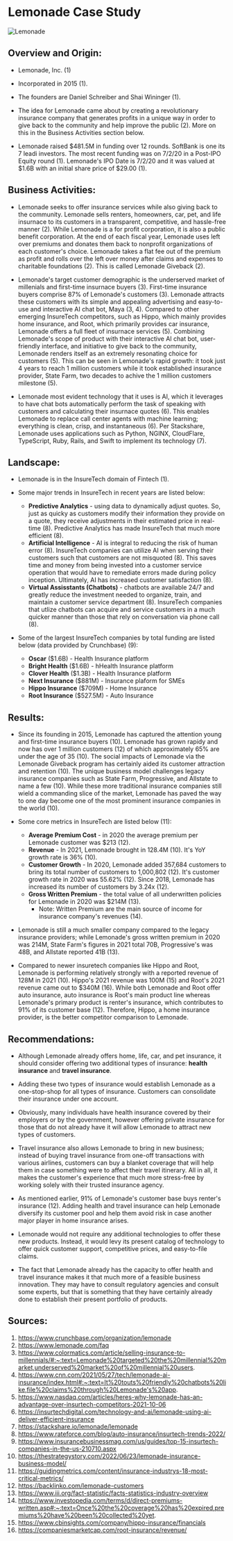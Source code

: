 # Lemonade Case Study

![Lemonade](https://digital.hbs.edu/platform-digit/wp-content/uploads/sites/2/2019/09/lemonade-insurance-bcorp-1.jpg)

## Overview and Origin:

* Lemonade, Inc. (1)

* Incorporated in 2015 (1).

* The founders are Daniel Schreiber and Shai Wininger (1).

* The idea for Lemonade came about by creating a revolutionary insurance company that generates profits in a unique way in order to give back to the community and help improve the public (2). More on this in the Business Activities section below.

* Lemonade raised $481.5M in funding over 12 rounds. SoftBank is one its 7 leadi investors. The most recent funding was on 7/2/20 in a Post-IPO Equity round (1). Lemonade's IPO Date is 7/2/20 and it was valued at $1.6B with an initial share price of $29.00 (1).


## Business Activities:

* Lemonade seeks to offer insurance services while also giving back to the community. Lemonade sells renters, homeowners, car, pet, and life insurnace to its customers in a transparent, competitive, and hassle-free manner (2). While Lemonade is a for profit corporation, it is also a public benefit corporation. At the end of each fiscal year, Lemonade uses left over premiums and donates them back to nonprofit organizations of each customer's choice. Lemonade takes a flat fee out of the premium as profit and rolls over the left over money after claims and expenses to charitable foundations (2). This is called Lemonade Giveback (2).

* Lemonade's target customer demographic is the underserved market of millenials and first-time insurnace buyers (3). First-time insurance buyers comprise 87% of Lemonade's customers (3). Lemonade attracts these customers with its simple and appealing advertising and easy-to-use and interactive AI chat bot, Maya (3, 4). Compared to other emerging InsureTech competitors, such as Hippo, which mainly provides home insurance, and Root, which primarily provides car insurance, Lemonade offers a full fleet of insurnace services (5). Combining Lemonade's scope of product with their interactive AI chat bot, user-friendly interface, and initiative to give back to the community, Lemonade renders itself as an extremely resonating choice for customers (5). This can be seen in Lemonade's rapid growth: it took just 4 years to reach 1 million customers while it took established insurance provider, State Farm, two decades to achive the 1 million customers milestone (5).

* Lemonade most evident technology that it uses is AI, which it leverages to have chat bots automatically perform the task of speaking with customers and calculating their insurnace quotes (6). This enables Lemonade to replace call center agents with machine learning; everything is clean, crisp, and instantaneous (6). Per Stackshare, Lemonade uses applications such as Python, NGINX, CloudFlare, TypeScript, Ruby, Rails, and Swift to implement its technology (7).


## Landscape:

* Lemonade is in the InsureTech domain of Fintech (1).

* Some major trends in InsureTech in recent years are listed below:
    * **Predictive Analytics** - using data to dynamically adjust quotes. So, just as quicky as customers modify their information they provide on a quote, they receive adjustments in their estimated price in real-time (8). Predictive Analytics has made InsureTech that much more efficient (8).
    * **Artificial Intelligence** - AI is integral to reducing the risk of human error (8). InsureTech companies can utilize AI when serving their customers such that customers are not misquoted (8). This saves time and money from being invested into a customer service operation that would have to remediate errors made during policy inception. Ultimately, AI has increased customer satisfaction (8).
    * **Virtual Assisstants (Chatbots)** - chatbots are available 24/7 and greatly reduce the investment needed to organize, train, and maintain a customer service department (8). InsureTech companies that utlize chatbots can acquire and service customers in a much quicker manner than those that rely on conversation via phone call (8).

* Some of the largest InsureTech companies by total funding are listed below (data provided by Crunchbase) (9):
    * **Oscar** ($1.6B) - Health Insurance platform
    * **Bright Health** ($1.6B) - hHealth Insurance platform
    * **Clover Health** ($1.3B) - Health Insurance platform
    * **Next Insurance** ($881M) - Insurance plaform for SMEs
    * **Hippo Insurance** ($709M) - Home Insurance
    * **Root Insurance** ($527.5M) - Auto Insurance


## Results:

* Since its founding in 2015, Lemonade has captured the attention young and first-time insurance buyers (10). Lemonade has grown rapidy and now has over 1 million customers (12) of which approximately 65% are under the age of 35 (10). The social impacts of Lemonade via the Lemonade Giveback program has certainly aided its customer attraction and retention (10). The unique business model challenges legacy insurance companies such as State Farm, Progressive, and Allstate to name a few (10). While these more traditional insurance companies still wield a commanding slice of the market, Lemonade has paved the way to one day become one of the most prominent insurance companies in the world (10).

* Some core metrics in InsureTech are listed below (11):
    * **Average Premium Cost** - in 2020 the average premium per Lemonade customer was $213 (12). 
    * **Revenue** - In 2021, Lemonade brought in 128.4M (10). It's YoY growth rate is 36% (10). 
    * **Customer Growth** - In 2020, Lemonade added 357,684 customers to bring its total number of customers to 1,000,802 (12). It's customer growth rate in 2020 was 55.62% (12). Since 2018, Lemonade has increased its number of customers by 3.24x (12).
    * **Gross Written Premium** - the total value of all underwritten policies for Lemonade in 2020 was $214M (13).
        * Note: Written Premium are the main source of income for insurance company's revenues (14).

* Lemonade is still a much smaller company compared to the legacy insurance providers; while Lemonade's gross written premium in 2020 was 214M, State Farm's figures in 2021 total 70B, Progressive's was 48B, and Allstate reported 41B (13). 

* Compared to newer insuretech companies like Hippo and Root, Lemonade is performing relatively strongly with a reported revenue of 128M in 2021 (10). Hippo's 2021 revenue was 100M (15) and Root's 2021 revenue came out to $340M (16). While both Lemonade and Root offer auto insurance, auto insurance is Root's main product line whereas Lemonade's primary product is renter's insurance, which contributes to 91% of its customer base (12). Therefore, Hippo, a home insurance provider, is the better competitor comparison to Lemonade. 


## Recommendations:

* Although Lemonade already offers home, life, car, and pet insurance, it should consider offering two additional types of insurance: **health insurance** and **travel insurance**.
* Adding these two types of insurance would establish Lemonade as a one-stop-shop for all types of insurance. Customers can consolidate their insurance under one account. 
* Obviously, many individuals have health insurance covered by their employers or by the government, however offering private insurance for those that do not already have it will allow Lemonade to attract new types of customers. 
* Travel insurance also allows Lemonade to bring in new business; instead of buying travel insurance from one-off transactions with various airlines, customers can buy a blanket coverage that will help them in case something were to affect their travel itinerary. All in all, it makes the customer's experience that much more stress-free by working solely with their trusted insurance agency.
* As mentioned earlier, 91% of Lemonade's customer base buys renter's insurance (12). Adding health and travel insurance can help Lemonade diversify its customer pool and help them avoid risk in case another major player in home insurance arises.

* Lemonade would not require any additional technologies to offer these new products. Instead, it would levy its present catalog of technology to offer quick customer support, competitive prices, and easy-to-file claims.
* The fact that Lemonade already has the capacity to offer health and travel insurance makes it that much more of a feasible business innovation. They may have to consult regulatory agencies and consult some experts, but that is something that they have certainly already done to establish their present portfolio of products.


## Sources:
1. https://www.crunchbase.com/organization/lemonade
2. https://www.lemonade.com/faq
3. https://www.colormatics.com/article/selling-insurance-to-millennials/#:~:text=Lemonade%20targeted%20the%20millennial%20market,underserved%20market%20of%20millennial%20users.
4. https://www.cnn.com/2021/05/27/tech/lemonade-ai-insurance/index.html#:~:text=It%20touts%20friendly%20chatbots%20like,file%20claims%20through%20Lemonade's%20app.
5. https://www.nasdaq.com/articles/heres-why-lemonade-has-an-advantage-over-insurtech-competitors-2021-10-06
6. https://insurtechdigital.com/technology-and-ai/lemonade-using-ai-deliver-efficient-insurance
7. https://stackshare.io/lemonade/lemonade
8. https://www.rateforce.com/blog/auto-insurance/insurtech-trends-2022/
9. https://www.insurancebusinessmag.com/us/guides/top-15-insurtech-companies-in-the-us-210710.aspx
10. https://thestrategystory.com/2022/06/23/lemonade-insurance-business-model/
11. https://guidingmetrics.com/content/insurance-industrys-18-most-critical-metrics/
12. https://backlinko.com/lemonade-customers
13. https://www.iii.org/fact-statistic/facts-statistics-industry-overview
14. https://www.investopedia.com/terms/d/direct-premiums-written.asp#:~:text=Once%20the%20coverage%20has%20expired,premiums%20have%20been%20collected%20yet.
15. https://www.cbinsights.com/company/hippo-insurance/financials
16. https://companiesmarketcap.com/root-insurance/revenue/
